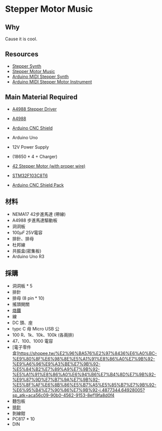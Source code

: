 # Stepper Motor Music

## Why
Cause it is cool.

## Resources
+ [Stepper Synth](https://hackaday.io/project/173791-stepper-synth)
+ [Stepper Motor Music](https://circuitmaker.com/Projects/Details/Maria-Loida-Canada/Stepper-Motor-Music#sectionDesignFiles)
+ [Arduino MIDI Stepper Synth](https://www.hackster.io/JonJonKayne/arduino-midi-stepper-synth-d291ae)
+ [Arduino MIDI Stepper Motor Instrument](https://github.com/jzkmath/Arduino-MIDI-Stepper-Motor-Instrument)

## Main Material Required
+ [A4988 Stepper Driver](https://shopee.tw/%E3%80%90%E5%89%B5%E6%84%8F3D%E5%88%97%E5%8D%B0%E3%80%913D%E5%88%97%E5%8D%B0%E6%A9%9FA4988-DRV8825-StepStick-%E6%AD%A5%E9%80%B2%E9%9B%BB%E6%A9%9F%E9%A9%85%E5%8B%95%E5%99%A8-Reprap-i.11639520.11044780903?sp_atk=d7f2a412-0d63-48a2-9bd4-732edfc9df54&xptdk=d7f2a412-0d63-48a2-9bd4-732edfc9df54)
+ [A4988](https://shopee.tw/%E2%96%BA116%E2%97%84A4988%E6%AD%A5%E9%80%B2%E9%A6%AC%E9%81%94%E9%A9%85%E5%8B%95-%E6%AD%A5%E9%80%B2%E9%A6%AC%E9%81%94%E9%A9%85%E5%8B%95%E6%A8%A1%E7%B5%84-%E6%AD%A5%E9%80%B2%E9%A6%AC%E9%81%94-%E9%9B%BB%E6%A9%9F-%E9%A9%85%E5%8B%95%E5%99%A8-3D%E5%8D%B0%E8%A1%A8%E6%A9%9F-%E6%95%A3%E7%86%B1%E7%89%87-i.4877344.64923420?sp_atk=89c4bc30-22c0-4bb8-861c-00cbba44a3eb&xptdk=89c4bc30-22c0-4bb8-861c-00cbba44a3eb)
+ [Arduino CNC Shield](https://shopee.tw/%E2%96%BA222%E2%97%84Arduino-cnc-shield-v3-%E9%9B%95%E5%88%BB%E6%A9%9F%E6%93%B4%E5%B1%95%E6%9D%BF-3D%E5%8D%B0%E8%A1%A8%E6%A9%9F-A4988%E9%A9%85%E5%8B%95%E6%9D%BF-i.4877344.64923563?sp_atk=f9ab41da-574c-48e3-ab89-5badf9ea6394&xptdk=f9ab41da-574c-48e3-ab89-5badf9ea6394)
+ Arduino Uno
+ 12V Power Supply
+ (18650 * 4 + Charger)
+ [42 Stepper Motor (with proper wire)](https://shopee.tw/%E2%96%BA898%E2%97%843D%E5%8D%B0%E8%A1%A8%E6%A9%9F-%E5%85%A8%E6%96%B0%E5%85%A9%E7%9B%B8%E6%B7%B7%E5%90%88%E5%BC%8F-%E6%AD%A5%E9%80%B2%E9%A6%AC%E9%81%94-42%E6%AD%A5%E9%80%B2%E9%9B%BB%E6%A9%9F-NEMA17-17HS3401-i.4877344.569276582?sp_atk=010e1da3-02b6-4b05-9150-c6233e9069d3&xptdk=010e1da3-02b6-4b05-9150-c6233e9069d3)
+ [STM32F103C8T6](https://shopee.tw/%E2%96%BA291%E2%97%84%E5%8E%9F%E8%A3%9D%E6%99%B6%E7%89%87-STM32F103C8T6%E6%9C%80%E5%B0%8F%E7%B3%BB%E7%B5%B1%E6%9D%BF-%E5%96%AE%E7%89%87%E6%A9%9F-%E6%A0%B8%E5%BF%83%E6%9D%BF-STM32-ARM-Arduino-i.4877344.64927796?sp_atk=9462af4e-c764-4988-8029-1eba29dafdc1&xptdk=9462af4e-c764-4988-8029-1eba29dafdc1)

+ [Arduino CNC Shield Pack](https://shopee.tw/%E2%96%BA234%E2%97%84Arduino-CNC-shield-v3-UNO-R3-A4988(4%E5%80%8B)-Grbl-%E9%9B%B7%E5%B0%84%E9%9B%95%E5%88%BB%E6%A9%9F-3D%E5%8D%B0%E8%A1%A8%E6%A9%9F-i.4877344.64923626?sp_atk=74b52136-2af3-4c79-81ec-de0e1b487810&xptdk=74b52136-2af3-4c79-81ec-de0e1b487810)

## 材料
+ NEMA17 42步進馬達 (帶線)
+ A4988 步進馬達驅動板
+ 洞洞板
+ $100\mu F$ $25 V$電容
+ 排針、排母
+ 杜邦線
+ 共振盒(密集板)
+ Arduino Uno R3



## 採購
+ 洞洞板 * 5
+ 排針
+ 排母 (8 pin * 10)
+ 搖頭開關
+ [烙鐵](https://shopee.tw/%E2%96%BA2126%E2%97%84%E6%81%92%E6%BA%AB%E9%9B%BB%E7%83%99%E9%90%B5-%E5%B8%B6%E9%96%8B%E9%97%9C-%E5%8F%AF%E8%AA%BF%E6%BA%AB-60W-110V%E5%85%A7%E7%86%B1%E5%BC%8F-%E9%9B%BB%E5%AD%90%E7%B6%AD%E4%BF%AE%E7%84%8A%E6%8E%A5%E5%BF%85%E5%82%99-%E7%AC%AC%E4%B8%89%E4%BB%A3%E6%89%8B%E6%9F%84%E5%B8%B6%E9%96%8B%E9%97%9C-i.4877344.3974158457?sp_atk=40e768c5-046b-463c-82dd-bd9f4fc541af)
+ 線
+ DC 頭、座
+ typc C 母 Micro USB 公
+ 100 R、1k、10k、100k (各兩排)
+ 47、100、1000 電容
+ [電子零件盒]https://shopee.tw/%E2%96%BA576%E2%97%8436%E6%A0%BC-%E9%80%8F%E6%98%8E%E5%A1%91%E8%86%A0%E7%9B%92-%E9%A6%96%E9%A3%BE%E7%9B%92-%E5%84%B2%E7%89%A9%E7%9B%92-%E5%A1%91%E8%86%A0%E6%94%B6%E7%B4%8D%E7%9B%92-%E9%87%9D%E7%B7%9A%E7%9B%92-%E5%8F%AF%E6%8B%86%E5%B7%A5%E5%85%B7%E7%9B%92-%E6%95%B4%E7%90%86%E7%9B%92-i.4877344.64928005?sp_atk=aca56c09-90b0-4562-9153-8ef19fa8d0f4
+ 麵包板
+ [排針](https://shopee.tw/%E2%96%BA24%E2%97%84%E5%96%AE%E6%8E%92%E6%8E%92%E9%87%9D-180%E5%BA%A6-%E6%8E%92%E9%87%9D-1x40P-40PIN-2.54mm%E8%85%B3%E8%B7%9D-2.54mm-i.4877344.64927834?sp_atk=5eadf908-4afc-42ec-a0c6-bd86e5fd1f50)
+ 剝線鉗
+ PC817 * 10
+ DIN 




